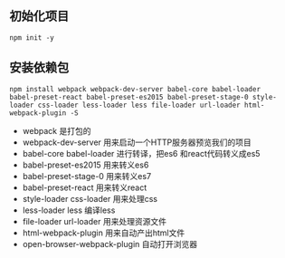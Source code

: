 ## 初始化项目
```
npm init -y
```

## 安装依赖包
```
npm install webpack webpack-dev-server babel-core babel-loader   babel-preset-react babel-preset-es2015 babel-preset-stage-0 style-loader css-loader less-loader less file-loader url-loader html-webpack-plugin -S
```

- webpack 是打包的
- webpack-dev-server 用来启动一个HTTP服务器预览我们的项目
- babel-core babel-loader 进行转译，把es6 和react代码转义成es5
- babel-preset-es2015 用来转义es6
- babel-preset-stage-0 用来转义es7
- babel-preset-react 用来转义react
- style-loader css-loader 用来处理css
- less-loader less 编译less
- file-loader url-loader 用来处理资源文件
- html-webpack-plugin 用来自动产出html文件
- open-browser-webpack-plugin 自动打开浏览器